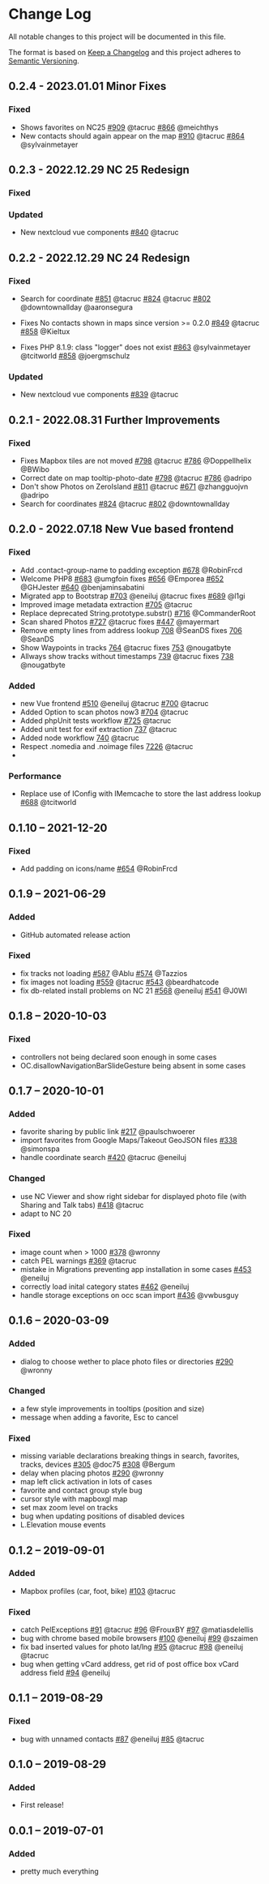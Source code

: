 # Change Log
All notable changes to this project will be documented in this file.

The format is based on [Keep a Changelog](http://keepachangelog.com/)
and this project adheres to [Semantic Versioning](http://semver.org/).

## 0.2.4 - 2023.01.01 Minor Fixes
### Fixed
- Shows favorites on NC25
  [#909](https://github.com/nextcloud/maps/pull/909) @tacruc
  [#866](https://github.com/nextcloud/maps/issues/866) @meichthys
- New contacts should again appear on the map
  [#910](https://github.com/nextcloud/maps/pull/910) @tacruc
  [#864](https://github.com/nextcloud/maps/issues/864) @sylvainmetayer

## 0.2.3 - 2022.12.29 NC 25 Redesign
### Fixed
### Updated
- New nextcloud vue components
  [#840](https://github.com/nextcloud/maps/pull/840) @tacruc

## 0.2.2 - 2022.12.29 NC 24 Redesign
### Fixed
- Search for coordinate
  [#851](https://github.com/nextcloud/maps/pull/851) @tacruc
  [#824](https://github.com/nextcloud/maps/pull/824) @tacruc
  [#802](https://github.com/nextcloud/maps/issues/802) @downtownallday @aaronsegura

- Fixes  No contacts shown in maps since version >= 0.2.0
  [#849](https://github.com/nextcloud/maps/pull/849) @tacruc
  [#858](https://github.com/nextcloud/maps/issues/847) @Kieltux
- Fixes  PHP 8.1.9: class "logger" does not exist
  [#863](https://github.com/nextcloud/maps/pull/863) @sylvainmetayer @tcitworld
  [#858](https://github.com/nextcloud/maps/issues/858) @joergmschulz
### Updated
- New nextcloud vue components
  [#839](https://github.com/nextcloud/maps/pull/839) @tacruc

## 0.2.1 - 2022.08.31 Further Improvements
### Fixed
- Fixes Mapbox tiles are not moved
  [#798](https://github.com/nextcloud/maps/pull/798) @tacruc
  [#786](https://github.com/nextcloud/maps/issues/786) @Doppellhelix @BWibo
- Correct date on map tooltip-photo-date
  [#798](https://github.com/nextcloud/maps/pull/808) @tacruc
  [#786](https://github.com/nextcloud/maps/issues/807) @adripo
- Don't show Photos on ZeroIsland
  [#811](https://github.com/nextcloud/maps/pull/811) @tacruc
  [#671](https://github.com/nextcloud/maps/issues/671) @zhangguojvn @adripo
- Search for coordinates
  [#824](https://github.com/nextcloud/maps/pull/824) @tacruc
  [#802](https://github.com/nextcloud/maps/issues/802) @downtownallday



## 0.2.0 - 2022.07.18 New Vue based frontend
### Fixed
- Add .contact-group-name to padding exception
  [#678](https://github.com/nextcloud/maps/pull/678) @RobinFrcd
- Welcome PHP8
  [#683](https://github.com/nextcloud/maps/pull/683) @umgfoin fixes
  [#656](https://github.com/nextcloud/maps/issues/656) @Emporea
  [#652](https://github.com/nextcloud/maps/issues/652) @GHJester
  [#640](https://github.com/nextcloud/maps/issues/640) @benjaminsabatini
- Migrated app to Bootstrap
  [#703](https://github.com/nextcloud/maps/pull/703) @eneiluj @tacruc fixes
  [#689](https://github.com/nextcloud/maps/issues/689) @l1gi
- Improved image metadata extraction
  [#705](https://github.com/nextcloud/maps/pull/705) @tacruc
- Replace deprecated String.prototype.substr()
  [#716](https://github.com/nextcloud/maps/pull/716) @CommanderRoot
- Scan shared Photos
  [#727](https://github.com/nextcloud/maps/pull/727) @tacruc fixes
  [#447](https://github.com/nextcloud/maps/issues/447) @mayermart
- Remove empty lines from address lookup
  [708](https://github.com/nextcloud/maps/pull/708) @SeanDS fixes
  [706](https://github.com/nextcloud/maps/issues/706) @SeanDS
- Show Waypoints in tracks
  [764](https://github.com/nextcloud/maps/pull/764) @tacruc fixes
  [753](https://github.com/nextcloud/maps/issues/753) @nougatbyte
- Allways show tracks without timestamps
  [739](https://github.com/nextcloud/maps/pull/739) @tacruc fixes
  [738](https://github.com/nextcloud/maps/issues/738) @nougatbyte
### Added
- new Vue frontend
  [#510](https://github.com/nextcloud/maps/pull/510) @eneiluj @tacruc
  [#700](https://github.com/nextcloud/maps/pull/700) @tacruc
- Added Option to scan photos now3
  [#704](https://github.com/nextcloud/maps/pull/704) @tacruc
- Added phpUnit tests workflow
  [#725](https://github.com/nextcloud/maps/pull/725) @tacruc
- Added unit test for exif extraction
  [737](https://github.com/nextcloud/maps/pull/737) @tacruc
- Added node  workflow
  [740](https://github.com/nextcloud/maps/pull/740) @tacruc
- Respect .nomedia and .noimage files
  [7226](https://github.com/nextcloud/maps/pull/726) @tacruc
-

### Performance
- Replace use of IConfig with IMemcache to store the last address lookup
  [#688](https://github.com/nextcloud/maps/pull/688) @tcitworld

## 0.1.10 – 2021-12-20
### Fixed
- Add padding on icons/name
  [#654](https://github.com/nextcloud/maps/pull/654) @RobinFrcd

## 0.1.9 – 2021-06-29
### Added
- GitHub automated release action

### Fixed
- fix tracks not loading
  [#587](https://github.com/nextcloud/maps/pull/587) @Ablu
  [#574](https://github.com/nextcloud/maps/issues/574) @Tazzios
- fix images not loading
  [#559](https://github.com/nextcloud/maps/pull/559) @tacruc
  [#543](https://github.com/nextcloud/maps/issues/543) @beardhatcode
- fix db-related install problems on NC 21
  [#568](https://github.com/nextcloud/maps/pull/568) @eneiluj
  [#541](https://github.com/nextcloud/maps/issues/541) @J0WI

## 0.1.8 – 2020-10-03
### Fixed
- controllers not being declared soon enough in some cases
- OC.disallowNavigationBarSlideGesture being absent in some cases

## 0.1.7 – 2020-10-01
### Added
- favorite sharing by public link
[#217](https://github.com/nextcloud/maps/pull/217) @paulschwoerer
- import favorites from Google Maps/Takeout GeoJSON files
[#338](https://github.com/nextcloud/maps/pull/338) @simonspa
- handle coordinate search
[#420](https://github.com/nextcloud/maps/pull/420) @tacruc @eneiluj

### Changed
- use NC Viewer and show right sidebar for displayed photo file (with Sharing and Talk tabs)
[#418](https://github.com/nextcloud/maps/pull/418) @tacruc
- adapt to NC 20

### Fixed
- image count when > 1000
[#378](https://github.com/nextcloud/maps/pull/378) @wronny
- catch PEL warnings
[#369](https://github.com/nextcloud/maps/pull/369) @tacruc
- mistake in Migrations preventing app installation in some cases
[#453](https://github.com/nextcloud/maps/pull/453) @eneiluj
- correctly load inital category states
[#462](https://github.com/nextcloud/maps/pull/462) @eneiluj
- handle storage exceptions on occ scan import
[#436](https://github.com/nextcloud/maps/pull/436) @vwbusguy

## 0.1.6 – 2020-03-09
### Added
- dialog to choose wether to place photo files or directories
[#290](https://github.com/nextcloud/maps/pull/290) @wronny

### Changed
- a few style improvements in tooltips (position and size)
- message when adding a favorite, Esc to cancel

### Fixed
- missing variable declarations breaking things in search, favorites, tracks, devices
[#305](https://github.com/nextcloud/maps/pull/305) @doc75
[#308](https://github.com/nextcloud/maps/pull/308) @Bergum
- delay when placing photos
[#290](https://github.com/nextcloud/maps/pull/290) @wronny
- map left click activation in lots of cases
- favorite and contact group style bug
- cursor style with mapboxgl map
- set max zoom level on tracks
- bug when updating positions of disabled devices
- L.Elevation mouse events

## 0.1.2 – 2019-09-01
### Added
- Mapbox profiles (car, foot, bike)
[#103](https://github.com/nextcloud/maps/pull/103) @tacruc

### Fixed
- catch PelExceptions
[#91](https://github.com/nextcloud/maps/pull/91) @tacruc
[#96](https://github.com/nextcloud/maps/issues/96) @FrouxBY
[#97](https://github.com/nextcloud/maps/issues/97) @matiasdelellis
- bug with chrome based mobile browsers
[#100](https://github.com/nextcloud/maps/pull/100) @eneiluj
[#99](https://github.com/nextcloud/maps/issues/99) @szaimen
- fix bad inserted values for photo lat/lng
[#95](https://github.com/nextcloud/maps/issues/95) @tacruc
[#98](https://github.com/nextcloud/maps/pull/98) @eneiluj @tacruc
- bug when getting vCard address, get rid of post office box vCard address field
[#94](https://github.com/nextcloud/maps/pull/94) @eneiluj

## 0.1.1 – 2019-08-29
### Fixed
- bug with unnamed contacts
[#87](https://github.com/nextcloud/maps/pull/87) @eneiluj
[#85](https://github.com/nextcloud/maps/issues/85) @tacruc

## 0.1.0 – 2019-08-29
### Added
- First release!

## 0.0.1 – 2019-07-01
### Added
- pretty much everything
